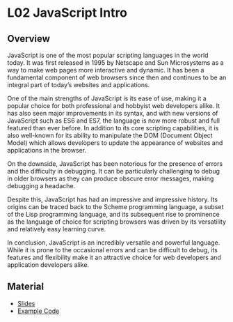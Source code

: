 # L02 JavaScript Intro

## Overview

JavaScript is one of the most popular scripting languages in the world today. It was first released in 1995 by Netscape and Sun Microsystems as a way to make web pages more interactive and dynamic. It has been a fundamental component of web browsers since then and continues to be an integral part of today’s websites and applications.

One of the main strengths of JavaScript is its ease of use, making it a popular choice for both professional and hobbyist web developers alike. It has also seen major improvements in its syntax, and with new versions of JavaScript such as ES6 and ES7, the language is now more robust and full featured than ever before. In addition to its core scripting capabilities, it is also well-known for its ability to manipulate the DOM (Document Object Model) which allows developers to update the appearance of websites and applications in the browser.

On the downside, JavaScript has been notorious for the presence of errors and the difficulty in debugging. It can be particularly challenging to debug in older browsers as they can produce obscure error messages, making debugging a headache.

Despite this, JavaScript has had an impressive and impressive history. Its origins can be traced back to the Scheme programming language, a subset of the Lisp programming language, and its subsequent rise to prominence as the language of choice for scripting browsers was driven by its versatility and relatively easy learning curve.

In conclusion, JavaScript is an incredibly versatile and powerful language. While it is prone to the occasional errors and can be difficult to debug, its features and flexibility make it an attractive choice for web developers and application developers alike.

## Material

- [Slides](02-js-intro.pdf)
- [Example Code](02-01-script.zip)
